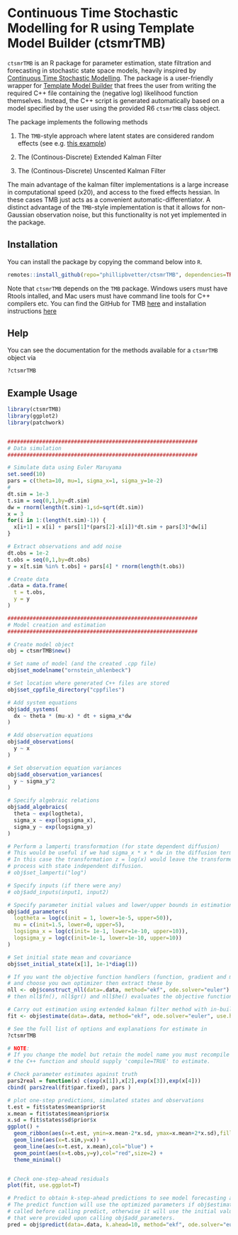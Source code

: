 # Continuous Time Stochastic Modelling for R using Template Model Builder (ctsmrTMB)

`ctsmrTMB` is an R package for parameter estimation, state filtration and forecasting in stochastic state space models, heavily inspired by [Continuous Time Stochastic Modelling](https://ctsm.info). 
The package is a user-friendly wrapper for [Template Model Builder](https://github.com/kaskr/adcomp) that frees the user from writing
the required C++ file containing the (negative log) likelihood function themselves. Instead, the C++ script is generated automatically based on a model specified by the user using the provided R6 `ctsmrTMB` class object.  

The package implements the following methods 
 
1. The `TMB`-style approach where latent states are considered random effects (see e.g. [this example]( https://github.com/kaskr/adcomp/blob/master/tmb_examples/sde_linear.cpp))

2. The (Continous-Discrete) Extended Kalman Filter 

3. The (Continous-Discrete) Unscented Kalman Filter

The main advantage of the kalman filter implementations is a large increase in computational speed (x20), and access to the fixed effects hessian. In these cases TMB just acts as a convenient automatic-differentiator. A distinct advantage of the `TMB`-style implementation is that it allows for non-Gaussian observation noise, but this functionality is not yet implemented in the package.

## Installation

You can install the package by copying the command below into `R`.
``` r
remotes::install_github(repo="phillipbvetter/ctsmrTMB", dependencies=TRUE)
```

Note that `ctsmrTMB` depends on the `TMB` package. Windows users must have Rtools intalled, and Mac users must have command line tools for C++ compilers etc. You can find the GitHub for TMB [here](https://github.com/kaskr/adcomp) and installation instructions [here](https://github.com/kaskr/adcomp/wiki/Download)

## Help
You can see the documentation for the methods available for a `ctsmrTMB` object via
``` r
?ctsmrTMB
```

## Example Usage

```r
library(ctsmrTMB)
library(ggplot2)
library(patchwork)


############################################################
# Data simulation
############################################################

# Simulate data using Euler Maruyama
set.seed(10)
pars = c(theta=10, mu=1, sigma_x=1, sigma_y=1e-2)
# 
dt.sim = 1e-3
t.sim = seq(0,1,by=dt.sim)
dw = rnorm(length(t.sim)-1,sd=sqrt(dt.sim))
x = 3
for(i in 1:(length(t.sim)-1)) {
  x[i+1] = x[i] + pars[1]*(pars[2]-x[i])*dt.sim + pars[3]*dw[i]
}

# Extract observations and add noise
dt.obs = 1e-2
t.obs = seq(0,1,by=dt.obs)
y = x[t.sim %in% t.obs] + pars[4] * rnorm(length(t.obs))

# Create data
.data = data.frame(
  t = t.obs,
  y = y
)

############################################################
# Model creation and estimation
############################################################

# Create model object
obj = ctsmrTMB$new()

# Set name of model (and the created .cpp file)
obj$set_modelname("ornstein_uhlenbeck")

# Set location where generated C++ files are stored
obj$set_cppfile_directory("cppfiles")

# Add system equations
obj$add_systems(
  dx ~ theta * (mu-x) * dt + sigma_x*dw
)

# Add observation equations
obj$add_observations(
  y ~ x
)

# Set observation equation variances
obj$add_observation_variances(
  y ~ sigma_y^2
)

# Specify algebraic relations
obj$add_algebraics(
  theta ~ exp(logtheta),
  sigma_x ~ exp(logsigma_x),
  sigma_y ~ exp(logsigma_y)
)

# Perform a lamperti transformation (for state dependent diffusion)
# This would be useful if we had sigma_x * x * dw in the diffusion term.
# In this case the transformation z = log(x) would leave the transformed
# process with state independent diffusion.
# obj$set_lamperti("log")

# Specify inputs (if there were any)
# obj$add_inputs(input1, input2)

# Specify parameter initial values and lower/upper bounds in estimation
obj$add_parameters(
  logtheta = log(c(init = 1, lower=1e-5, upper=50)),
  mu = c(init=1.5, lower=0, upper=5),
  logsigma_x = log(c(init= 1e-1, lower=1e-10, upper=10)),
  logsigma_y = log(c(init=1e-1, lower=1e-10, upper=10))
)

# Set initial state mean and covariance
obj$set_initial_state(x[1], 1e-1*diag(1))

# If you want the objective function handlers (function, gradient and maybe hessian)
# and choose you own optimizer then extract these by
nll <- obj$construct_nll(data=.data, method="ekf", ode.solver="euler")
# then nll$fn(), nll$gr() and nll$he() evaluates the objective function, its gradient and hessian respectively. The functions takes as argument a vector of the fixed effects. The provided initial values are stored in nll$par.

# Carry out estimation using extended kalman filter method with in-built nlminb optimizer
fit <- obj$estimate(data=.data, method="ekf", ode.solver="euler", use.hessian=TRUE, ode.timestep=min(diff(.data$t)))

# See the full list of options and explanations for estimate in
?ctsmrTMB

# NOTE: 
# If you change the model but retain the model name you must recompile
# the C++ function and should supply 'compile=TRUE' to estimate.

# Check parameter estimates against truth
pars2real = function(x) c(exp(x[1]),x[2],exp(x[3]),exp(x[4]))
cbind( pars2real(fit$par.fixed), pars )

# plot one-step predictions, simulated states and observations
t.est = fit$states$mean$prior$t
x.mean = fit$states$mean$prior$x
x.sd = fit$states$sd$prior$x
ggplot() +
  geom_ribbon(aes(x=t.est, ymin=x.mean-2*x.sd, ymax=x.mean+2*x.sd),fill="grey", alpha=0.9) +
  geom_line(aes(x=t.sim,y=x)) + 
  geom_line(aes(x=t.est, x.mean),col="blue") +
  geom_point(aes(x=t.obs,y=y),col="red",size=2) +
  theme_minimal()


# Check one-step-ahead residuals
plot(fit, use.ggplot=T)

# Predict to obtain k-step-ahead predictions to see model forecasting ability
# The predict function will use the optimized parameters if obj$estimate was
# called before calling predict, otherwise it will use the initial values
# that were provided upon calling obj$add_parameters.
pred = obj$predict(data=.data, k.ahead=10, method="ekf", ode.solver="euler")
```


